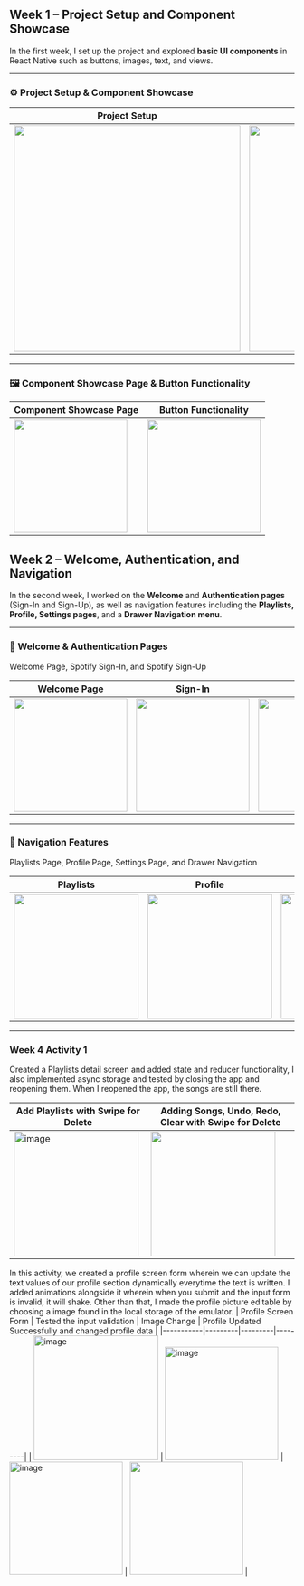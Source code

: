 ## Week 1 – Project Setup and Component Showcase

In the first week, I set up the project and explored **basic UI components** in React Native such as buttons, images, text, and views.

---

### ⚙️ Project Setup & Component Showcase
| Project Setup | Component Showcase |
|---------------|--------------------|
| <img width="400" src="https://github.com/user-attachments/assets/4eb6dfba-0881-4f6e-a2cd-0f6f4b2f4eca" /> | <img width="400" src="https://github.com/user-attachments/assets/6ab398c1-df92-47dc-b16a-ec119ec7e961" /> |

---

### 🖼️ Component Showcase Page & Button Functionality
| Component Showcase Page | Button Functionality |
|--------------------------|----------------------|
| <img width="200" src="https://github.com/user-attachments/assets/4aab1298-5a67-45cf-b1f3-7d868c19c91a" /> | <img width="200" src="https://github.com/user-attachments/assets/923b29e2-4fc2-4454-bde6-a4963fa140ca" /> |

## Week 2 – Welcome, Authentication, and Navigation

In the second week, I worked on the **Welcome** and **Authentication pages** (Sign-In and Sign-Up), as well as navigation features including the **Playlists, Profile, Settings pages**, and a **Drawer Navigation menu**.

---

### 🔑 Welcome & Authentication Pages
Welcome Page, Spotify Sign-In, and Spotify Sign-Up

| Welcome Page | Sign-In | Sign-Up |
|--------------|---------|---------|
| <img width="200" src="https://github.com/user-attachments/assets/2f039740-2a2d-42b5-a37e-654e97cf11f2" /> | <img width="200" src="https://github.com/user-attachments/assets/93b3aa43-f93f-4817-9c85-eb046899f3f6" /> | <img width="200" src="https://github.com/user-attachments/assets/db7258d6-ff7b-4fda-8e58-cf06ac7bbd36" /> |

---

### 📱 Navigation Features
Playlists Page, Profile Page, Settings Page, and Drawer Navigation

| Playlists | Profile | Settings | Drawer |
|-----------|---------|----------|--------|
| <img width="220" src="https://github.com/user-attachments/assets/03dbd650-6acf-4d25-b0cf-458b7e8ce061" /> | <img width="220" src="https://github.com/user-attachments/assets/a4acb428-ef71-4ebf-8b05-609429323504" /> | <img width="220" src="https://github.com/user-attachments/assets/208eef9a-8610-4157-aa2d-48813744ee27" /> | <img width="220" src="https://github.com/user-attachments/assets/b58551c4-4908-43d6-b6bf-764c7cbc9cc1" /> |

---

### Week 4 Activity 1
Created a Playlists detail screen and added state and reducer functionality, I also implemented async storage and tested by closing the app and reopening them. When I reopened the app, the songs are still there. 

| Add Playlists with Swipe for Delete | Adding Songs, Undo, Redo, Clear with Swipe for Delete |
|-----------|---------|
| <img width="220" alt="image" src="https://github.com/user-attachments/assets/4536ee97-71d5-4832-9de5-b1898d1fe306" /> | <img width="220" src="https://github.com/user-attachments/assets/8cbfd448-a62e-493b-8f4e-60791909556a" /> |

In this activity, we created a profile screen form wherein we can update the text values of our profile section dynamically everytime the text is written. I added animations alongside it wherein when you submit and the input form is invalid, it will shake. Other than that, I made the profile picture editable by choosing a image found in the local storage of the emulator.
| Profile Screen Form |  Tested the input validation | Image Change | Profile Updated Successfully and changed profile data |
|-----------|---------|---------|---------|
|  <img width="220" alt="image" src="https://github.com/user-attachments/assets/33417eae-686e-4a62-b498-1c79b467e08c" /> | <img width="200" alt="image" src="https://github.com/user-attachments/assets/eff75638-13b0-4b2e-8d8d-b8822a5960b6" /> |<img width="200" alt="image" src="https://github.com/user-attachments/assets/6375a193-ada1-4dd7-b414-a050fcd9e3a0" /> | <img width="200" src="https://github.com/user-attachments/assets/69c58b4e-377a-42ee-a9dc-79358af3285b" /> |



